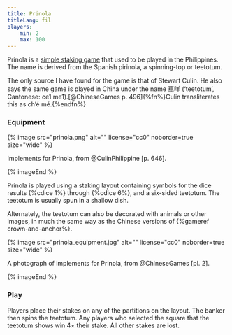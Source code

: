 ```yaml
---
title: Prinola
titleLang: fil
players:
    min: 2
    max: 100
---
```


<p class="lead"><span lang="fil" class="noun">Prinola</span> is a <a href="/articles/staking-games/">simple staking game</a> that
used to be played in the Philippines. The name is derived from the Spanish <span
lang="es">pirinola</span>, a spinning-top or teetotum.</p>

The only source I have found for the game is that of Stewart Culin. He also says
the same game is played in China under the name <span lang="yue">車咩</span>
(‘teetotum’, Cantonese: <span lang="yue-Latn">ce1 me1</span>).[@ChineseGames p.
496]{%fn%}Culin transliterates this as <span lang="yue-Latn">ch’é
mé</span>.{%endfn%}

### Equipment

{% image src="prinola.png" alt="" license="cc0" noborder=true size="wide" %}

Implements for Prinola, from @CulinPhilippine [p. 646].

{% imageEnd %}

<span lang="fil-Latn" class="noun">Prinola</span> is played using a staking
layout containing symbols for the dice results {%cdice 1%} through {%cdice 6%},
and a six-sided teetotum. The teetotum is usually spun in a shallow dish.

Alternately, the teetotum can also be decorated with animals or other images, in
much the same way as the Chinese versions of {%gameref crown-and-anchor%}.

{% image src="prinola_equipment.jpg" alt="" license="cc0" noborder=true size="wide" %}

A photograph of implements for Prinola, from @ChineseGames [pl. 2].

{% imageEnd %}

### Play

Players place their stakes on any of the partitions on the layout. The banker
then spins the teetotum. Any players who selected the square that the teetotum
shows win 4× their stake. All other stakes are lost.

